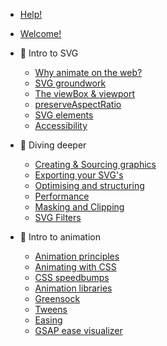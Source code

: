 <!-- docs/_sidebar.md -->

- [Help!](https://docs.google.com/document/d/1jCflHrhHfjewGTbW7gqv-KjCgV9yRLEujSpjpInAAAs/edit)
- [Welcome!](/)

- 💜 Intro to SVG

  - [Why animate on the web?](why.md)
  - [SVG groundwork](svg-groundwork.md)
  - [The viewBox & viewport](the-viewbox.md)
  - [preserveAspectRatio](preserveaspectratio.md)
  - [SVG elements](svg-elements.md)
  - [Accessibility](accessibility.md)

- 🎨 Diving deeper

  - [Creating & Sourcing graphics](creating-SVG-graphics.md)
  - [Exporting your SVG's](exporting.md)
  - [Optimising and structuring](optimising.md)
  - [Performance](performance.md)
  - [Masking and Clipping](masking-clipping.md)
  - [SVG Filters](filters.md)

- 🥳 Intro to animation

  - [Animation principles](animation-principles.md)
  - [Animating with CSS](CSSanimation.md)
  - [CSS speedbumps](issues.md)
  - [Animation libraries](animation-libraries.md)
  - [Greensock](gsap.md)
  - [Tweens](tweens.md)
  - [Easing](easing.md)
  - [GSAP ease visualizer](https://greensock.com/docs/v3/Eases)

<!--- 💚 Deeper into animation
- [Staggers](staggers.md)
- [Timelines](timelines.md)
- [Debugging](debugging.md)
- [Timeline features](timeline-features.md)

- 👾 Wrapping up
  - [Interactivity](interactivity.md)
  - [GSAP tips](gsap-tips.md)
  - [Stroke animation](stroke-animation.md)
  - [Scroll animation](scrolltrigger.md)
  - [Motion Paths](motion-path.md)
  - [Morphing](morphing.md)
  - [Prefers reduced motion](prefersreducedmotion.md)
  - [The End](the-end.md) -->
